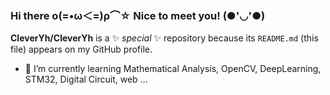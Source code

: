 ### Hi there ο(=•ω＜=)ρ⌒☆  Nice to meet you! (●'◡'●)

**CleverYh/CleverYh** is a ✨ _special_ ✨ repository because its `README.md` (this file) appears on my GitHub profile.

- 🌱 I’m currently learning Mathematical Analysis, OpenCV, DeepLearning, STM32, Digital Circuit, web ...

<!--
- 🔭 I’m currently working on ...
- 👯 I’m looking to collaborate on ...
- 🤔 I’m looking for help with ...
- 💬 Ask me about ...
- 📫 How to reach me: ...
- 😄 Pronouns: ...
- ⚡ Fun fact: ...
-->
